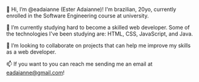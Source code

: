 👋 Hi, I’m @eadaianne (Ester Adaianne)! I'm brazilian, 20yo, currently enrolled in the Software Engineering course at university.

🌱 I’m currently studying hard to become a skilled web developer. Some of the technologies I've been studying are: HTML, CSS, JavaScript, and Java.

💞️ I’m looking to collaborate on projects that can help me improve my skills as a web developer.

📫 If you want to you can reach me sending me an email at eadaianne@gmail.com!
